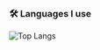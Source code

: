 ### 🛠️ Languages I use
![Top Langs](https://github-readme-stats.vercel.app/api/top-langs/?username=rohitwtbs&layout=compact)
